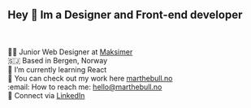 ## Hey 👋 Im a Designer and Front-end developer 
<br/>
<br/>
👩‍🎨 Junior Web Designer at <a href="https://maksimer.no/" target="_blank">Maksimer</a> <br/>
🇸🇯 Based in Bergen, Norway <br/>
🧠 I’m currently learning React <br/>
🦾 You can check out my work here <a href="https://marthebull.no/" target="_blank">marthebull.no</a><br/>
:email: How to reach me: <a href="mailto:hello@marthebull.no">hello@marthebull.no</a> <br/>
&#129309; Connect via <a href="https://www.linkedin.com/in/marthe-bull-pettersen-941353218/" target="_blank">LinkedIn</a> <br/>



